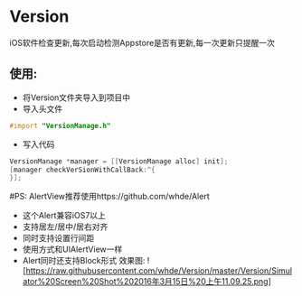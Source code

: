 # Version
iOS软件检查更新,每次启动检测Appstore是否有更新,每一次更新只提醒一次
## 使用:
- 将Version文件夹导入到项目中
- 导入头文件 
```objective-c
#import "VersionManage.h"
```
- 写入代码
```objective-c
VersionManage *manager = [[VersionManage alloc] init];
[manager checkVerSionWithCallBack:^{
}];
```

#PS:
AlertView推荐使用https://github.com/whde/Alert
   - 这个Alert兼容iOS7以上
   - 支持居左/居中/居右对齐
   - 同时支持设置行间距
   - 使用方式和UIAlertView一样
   - Alert同时还支持Block形式
效果图:
![https://raw.githubusercontent.com/whde/Version/master/Version/Simulator%20Screen%20Shot%202016年3月15日%20上午11.09.25.png]
